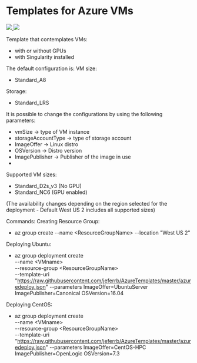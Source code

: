 # Templates for Azure VMs

<a href="https://portal.azure.com/#create/Microsoft.Template/uri/https://raw.githubusercontent.com/jeferrb/AzureTemplates/master/azuredeploy.json" target="_blank">
    <img src="http://azuredeploy.net/deploybutton.png"/>
</a>
<a href="http://armviz.io/#/?load=https://raw.githubusercontent.com/jeferrb/AzureTemplates/master/azuredeploy.json" target="_blank">
    <img src="http://armviz.io/visualizebutton.png"/>
</a>

Template that contemplates VMs:
* with or without GPUs
* with Singularity installed

The default configuration is:
VM size:
* Standard_A8

Storage:
* Standard_LRS

It is possible to change the configurations by using the following parameters:
* vmSize -> type of VM instance
* storageAccountType -> type of storage account
* ImageOffer -> Linux distro
* OSVersion -> Distro version
* ImagePublisher -> Publisher of the image in use
*
Supported VM sizes:
* Standard&#95;D2s&#95;v3 (No GPU)
* Standard&#95;NC6 (GPU enabled)

(The availability changes depending on the region selected for the deployment - Default West US 2 includes all supported sizes)

Commands:
Creating Resource Group:
* az group create --name &lt;ResourceGroupName&gt; --location "West US 2"

Deploying Ubuntu:
* az group deployment create \
    --name &lt;VMname&gt; \
    --resource-group &lt;ResourceGroupName&gt; \
    --template-uri "https://raw.githubusercontent.com/jeferrb/AzureTemplates/master/azuredeploy.json"
    --parameters ImageOffer=UbuntuServer ImagePublisher=Canonical OSVersion=16.04

Deploying CentOS:
* az group deployment create \
    --name &lt;VMname&gt; \
    --resource-group &lt;ResourceGroupName&gt; \
    --template-uri "https://raw.githubusercontent.com/jeferrb/AzureTemplates/master/azuredeploy.json"
    --parameters ImageOffer=CentOS-HPC ImagePublisher=OpenLogic OSVersion=7.3
